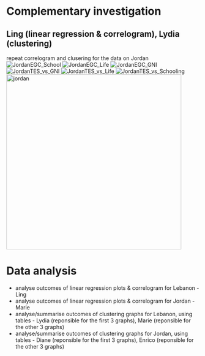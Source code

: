 # Complementary investigation
## Ling (linear regression & correlogram), Lydia (clustering)

repeat correlogram and clusering for the data on Jordan
![JordanEGC_School](https://user-images.githubusercontent.com/92082534/144684163-f5f4bf20-897b-43b9-b854-810dd25f8819.png)
![JordanEGC_Life](https://user-images.githubusercontent.com/92082534/144684165-6fd03fae-8a2e-482c-931f-f1047867857e.png)
![JordanEGC_GNI](https://user-images.githubusercontent.com/92082534/144684166-835177e5-9c34-4546-8f97-21f218c27de1.png)
![JordanTES_vs_GNI](https://user-images.githubusercontent.com/92082534/144684169-2bfd857b-bf5a-4252-83bd-7156e5414b46.png)
![JordanTES_vs_Life](https://user-images.githubusercontent.com/92082534/144684172-0cc0adf5-a4dd-4c0d-a0e6-67650c67bf29.png)
![JordanTES_vs_Schooling](https://user-images.githubusercontent.com/92082534/144684174-380738a6-814c-4d14-9baa-f02f3f85adf7.png)
<img width="457" alt="jordan" src="https://user-images.githubusercontent.com/92082534/144684175-232d58ed-b0f3-4433-a266-263e154ac806.png">


# Data analysis
+ analyse outcomes of linear regression plots & correlogram for Lebanon - Ling
+ analyse outcomes of linear regression plots & correlogram for Jordan - Marie
+ analyse/summarise outcomes of clustering graphs for Lebanon, using tables - Lydia (reponsible for the first 3 graphs), Marie (reponsible for the other 3 graphs)
+ analyse/summarise outcomes of clustering graphs for Jordan, using tables - Diane (reponsible for the first 3 graphs), Enrico (reponsible for the other 3 graphs)
